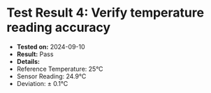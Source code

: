# Test Result 4: Verify temperature reading accuracy
- **Tested on:** 2024-09-10
- **Result:** Pass
- **Details:**
 - Reference Temperature: 25°C
 - Sensor Reading:  24.9°C
 - Deviation: ± 0.1°C
